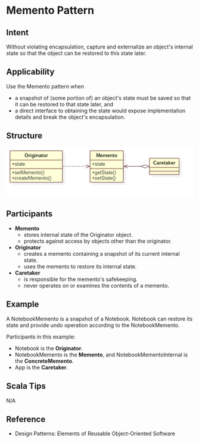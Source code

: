 # Memento Pattern


## Intent
Without violating encapsulation, capture and externalize an object's internal
state so that the object can be restored to this state later.


## Applicability
Use the Memento pattern when
* a snapshot of (some portion of) an object's state must be saved so that it can be restored to that state later, and
* a direct interface to obtaining the state would expose implementation details and break the object's encapsulation.


## Structure
![memento](./etc/memento.png)


## Participants
* **Memento**
    - stores internal state of the Originator object.
    - protects against access by objects other than the originator.
* **Originator**
    - creates a memento containing a snapshot of its current internal state.
    - uses the memento to restore its internal state.
* **Caretaker**
    - is responsible for the memento's safekeeping.
    - never operates on or examines the contents of a memento.


## Example
A NotebookMemento is a snapshot of a Notebook. Notebook can restore its state and provide undo operation according to the NotebookMemento.

Participants in this example:
* Notebook is the **Originator**.
* NotebookMemento is the **Memento**, and NotebookMementoInternal is the **ConcreteMemento**.
* App is the **Caretaker**.


## Scala Tips
N/A


## Reference
* Design Patterns: Elements of Reusable Object-Oriented Software
